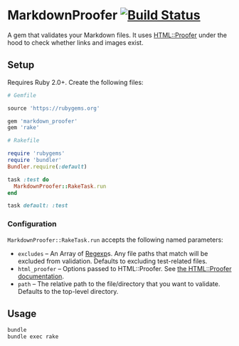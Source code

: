 # MarkdownProofer [![Build Status](https://travis-ci.org/afeld/markdown_proofer.svg?branch=master)](https://travis-ci.org/afeld/markdown_proofer)

A gem that validates your Markdown files.  It uses [HTML::Proofer](https://github.com/gjtorikian/html-proofer) under the hood to check whether links and images exist.

## Setup

Requires Ruby 2.0+.  Create the following files:

```ruby
# Gemfile

source 'https://rubygems.org'

gem 'markdown_proofer'
gem 'rake'
```

```ruby
# Rakefile

require 'rubygems'
require 'bundler'
Bundler.require(:default)

task :test do
  MarkdownProofer::RakeTask.run
end

task default: :test
```

### Configuration

`MarkdownProofer::RakeTask.run` accepts the following named parameters:

* `excludes` – An Array of [Regexp](http://www.ruby-doc.org/core-2.1.1/Regexp.html)s.  Any file paths that match will be excluded from validation.  Defaults to excluding test-related files.
* `html_proofer` – Options passed to HTML::Proofer.  See [the HTML::Proofer documentation](https://github.com/gjtorikian/html-proofer#configuration).
* `path` – The relative path to the file/directory that you want to validate. Defaults to the top-level directory.

## Usage

```bash
bundle
bundle exec rake
```

